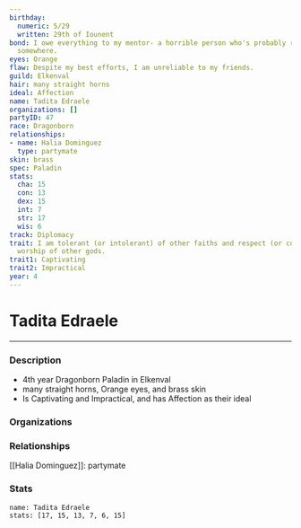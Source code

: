 ```yaml
---
birthday:
  numeric: 5/29
  written: 29th of Iounent
bond: I owe everything to my mentor- a horrible person who's probably rotting in jail
  somewhere.
eyes: Orange
flaw: Despite my best efforts, I am unreliable to my friends.
guild: Elkenval
hair: many straight horns
ideal: Affection
name: Tadita Edraele
organizations: []
partyID: 47
race: Dragonborn
relationships:
- name: Halia Dominguez
  type: partymate
skin: brass
spec: Paladin
stats:
  cha: 15
  con: 13
  dex: 15
  int: 7
  str: 17
  wis: 6
track: Diplomacy
trait: I am tolerant (or intolerant) of other faiths and respect (or condemn) the
  worship of other gods.
trait1: Captivating
trait2: Impractical
year: 4
---
```

# Tadita Edraele
---
### Description
- 4th year Dragonborn Paladin in Elkenval
- many straight horns, Orange eyes, and brass skin
- Is Captivating and Impractical, and has Affection as their ideal

### Organizations
### Relationships
[[Halia Dominguez]]: partymate
### Stats
```statblock
name: Tadita Edraele
stats: [17, 15, 13, 7, 6, 15]
```